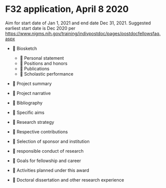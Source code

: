 # F32 application, April 8 2020

Aim for start date of Jan 1, 2021 and end date Dec 31, 2021.
Suggested earliest start date is Dec 2020 per https://www.nigms.nih.gov/training/indivpostdoc/pages/postdocfellowsfaq.aspx


- :black_square_button: Biosketch
    - :black_square_button: Personal statement
    - :black_square_button: Positions and honors
    - :black_square_button: Publications
    - :black_square_button: Scholastic performance







- :black_square_button: Project summary

- :black_square_button: Project narrative

- :black_square_button: Bibliography


- :black_square_button: Specific aims

- :black_square_button: Research strategy

- :black_square_button: Respective contributions

- :black_square_button: Selection of sponsor and institution

- :black_square_button: responsible conduct of research

- :black_square_button: Goals for fellowship and career

- :black_square_button: Activities planned under this award

- :black_square_button: Doctoral dissertation and other research experience













